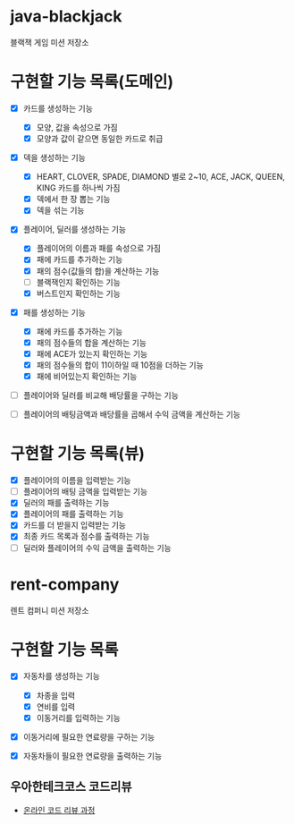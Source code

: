 # java-blackjack
블랙잭 게임 미션 저장소

# 구현할 기능 목록(도메인)
- [x] 카드를 생성하는 기능
    - [x] 모양, 값을 속성으로 가짐
    - [x] 모양과 값이 같으면 동일한 카드로 취급
    
- [x] 덱을 생성하는 기능
    - [x] HEART, CLOVER, SPADE, DIAMOND 별로 2~10, ACE, JACK, QUEEN, KING 카드를 하나씩 가짐
    - [x] 덱에서 한 장 뽑는 기능
    - [x] 덱을 섞는 기능

- [x] 플레이어, 딜러를 생성하는 기능
    - [x] 플레이어의 이름과 패를 속성으로 가짐
    - [x] 패에 카드를 추가하는 기능
    - [x] 패의 점수(값들의 합)을 계산하는 기능
    - [ ] 블랙잭인지 확인하는 기능
    - [x] 버스트인지 확인하는 기능

- [x] 패를 생성하는 기능
    - [x] 패에 카드를 추가하는 기능
    - [x] 패의 점수들의 합을 계산하는 기능
    - [x] 패에 ACE가 있는지 확인하는 기능
    - [x] 패의 점수들의 합이 11이하일 때 10점을 더하는 기능
    - [x] 패에 비어있는지 확인하는 기능
    
- [ ] 플레이어와 딜러를 비교해 배당률을 구하는 기능

- [ ] 플레이어의 배팅금액과 배당률을 곱해서 수익 금액을 계산하는 기능


# 구현할 기능 목록(뷰)
- [x] 플레이어의 이름을 입력받는 기능
- [ ] 플레이어의 배팅 금액을 입력받는 기능
- [x] 딜러의 패를 출력하는 기능
- [x] 플레이어의 패를 출력하는 기능
- [x] 카드를 더 받을지 입력받는 기능
- [x] 최종 카드 목록과 점수를 출력하는 기능
- [ ] 딜러와 플레이어의 수익 금액을 출력하는 기능

# rent-company
렌트 컴퍼니 미션 저장소

# 구현할 기능 목록
- [x] 자동차를 생성하는 기능
    - [x] 차종을 입력
    - [x] 연비를 입력
    - [x] 이동거리를 입력하는 기능
    
- [x] 이동거리에 필요한 연료량을 구하는 기능

- [x] 자동차들이 필요한 연료량을 출력하는 기능

## 우아한테크코스 코드리뷰
* [온라인 코드 리뷰 과정](https://github.com/woowacourse/woowacourse-docs/blob/master/maincourse/README.md)